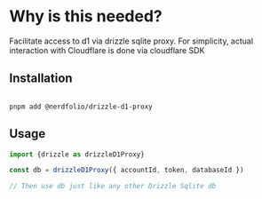 # Why is this needed?

Facilitate access to d1 via drizzle sqlite proxy. For simplicity, actual interaction with Cloudflare is done via cloudflare SDK

## Installation

```console

pnpm add @nerdfolio/drizzle-d1-proxy

```

## Usage

```typescript
import {drizzle as drizzleD1Proxy}

const db = drizzleD1Proxy({ accountId, token, databaseId })

// Then use db just like any other Drizzle Sqlite db

```
